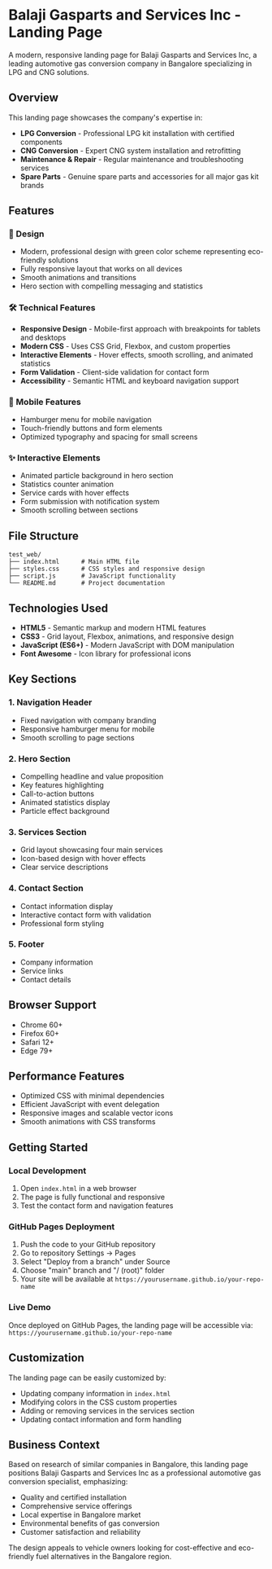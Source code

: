# Balaji Gasparts and Services Inc - Landing Page

A modern, responsive landing page for Balaji Gasparts and Services Inc, a leading automotive gas conversion company in Bangalore specializing in LPG and CNG solutions.

## Overview

This landing page showcases the company's expertise in:
- **LPG Conversion** - Professional LPG kit installation with certified components
- **CNG Conversion** - Expert CNG system installation and retrofitting
- **Maintenance & Repair** - Regular maintenance and troubleshooting services
- **Spare Parts** - Genuine spare parts and accessories for all major gas kit brands

## Features

### 🎨 Design
- Modern, professional design with green color scheme representing eco-friendly solutions
- Fully responsive layout that works on all devices
- Smooth animations and transitions
- Hero section with compelling messaging and statistics

### 🛠️ Technical Features
- **Responsive Design** - Mobile-first approach with breakpoints for tablets and desktops
- **Modern CSS** - Uses CSS Grid, Flexbox, and custom properties
- **Interactive Elements** - Hover effects, smooth scrolling, and animated statistics
- **Form Validation** - Client-side validation for contact form
- **Accessibility** - Semantic HTML and keyboard navigation support

### 📱 Mobile Features
- Hamburger menu for mobile navigation
- Touch-friendly buttons and form elements
- Optimized typography and spacing for small screens

### ✨ Interactive Elements
- Animated particle background in hero section
- Statistics counter animation
- Service cards with hover effects
- Form submission with notification system
- Smooth scrolling between sections

## File Structure

```
test_web/
├── index.html      # Main HTML file
├── styles.css      # CSS styles and responsive design
├── script.js       # JavaScript functionality
└── README.md       # Project documentation
```

## Technologies Used

- **HTML5** - Semantic markup and modern HTML features
- **CSS3** - Grid layout, Flexbox, animations, and responsive design
- **JavaScript (ES6+)** - Modern JavaScript with DOM manipulation
- **Font Awesome** - Icon library for professional icons

## Key Sections

### 1. Navigation Header
- Fixed navigation with company branding
- Responsive hamburger menu for mobile
- Smooth scrolling to page sections

### 2. Hero Section
- Compelling headline and value proposition
- Key features highlighting
- Call-to-action buttons
- Animated statistics display
- Particle effect background

### 3. Services Section
- Grid layout showcasing four main services
- Icon-based design with hover effects
- Clear service descriptions

### 4. Contact Section
- Contact information display
- Interactive contact form with validation
- Professional form styling

### 5. Footer
- Company information
- Service links
- Contact details

## Browser Support

- Chrome 60+
- Firefox 60+
- Safari 12+
- Edge 79+

## Performance Features

- Optimized CSS with minimal dependencies
- Efficient JavaScript with event delegation
- Responsive images and scalable vector icons
- Smooth animations with CSS transforms

## Getting Started

### Local Development
1. Open `index.html` in a web browser
2. The page is fully functional and responsive
3. Test the contact form and navigation features

### GitHub Pages Deployment
1. Push the code to your GitHub repository
2. Go to repository Settings → Pages
3. Select "Deploy from a branch" under Source
4. Choose "main" branch and "/ (root)" folder
5. Your site will be available at `https://yourusername.github.io/your-repo-name`

### Live Demo
Once deployed on GitHub Pages, the landing page will be accessible via:
`https://yourusername.github.io/your-repo-name`

## Customization

The landing page can be easily customized by:
- Updating company information in `index.html`
- Modifying colors in the CSS custom properties
- Adding or removing services in the services section
- Updating contact information and form handling

## Business Context

Based on research of similar companies in Bangalore, this landing page positions Balaji Gasparts and Services Inc as a professional automotive gas conversion specialist, emphasizing:
- Quality and certified installation
- Comprehensive service offerings
- Local expertise in Bangalore market
- Environmental benefits of gas conversion
- Customer satisfaction and reliability

The design appeals to vehicle owners looking for cost-effective and eco-friendly fuel alternatives in the Bangalore region.
